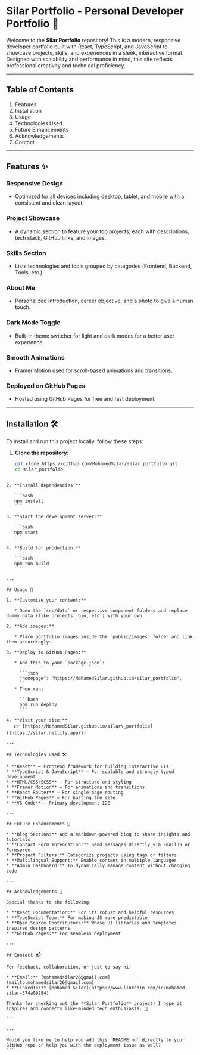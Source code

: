 # Silar Portfolio - Personal Developer Portfolio 💼  
Welcome to the **Silar Portfolio** repository! This is a modern, responsive developer portfolio built with React, TypeScript, and JavaScript to showcase projects, skills, and experiences in a sleek, interactive format. Designed with scalability and performance in mind, this site reflects professional creativity and technical proficiency.

---

## Table of Contents  
1. Features  
2. Installation  
3. Usage  
4. Technologies Used  
5. Future Enhancements  
6. Acknowledgements  
7. Contact  

---

## Features ✨  

### **Responsive Design**  
- Optimized for all devices including desktop, tablet, and mobile with a consistent and clean layout.

### **Project Showcase**  
- A dynamic section to feature your top projects, each with descriptions, tech stack, GitHub links, and images.

### **Skills Section**  
- Lists technologies and tools grouped by categories (Frontend, Backend, Tools, etc.).

### **About Me**  
- Personalized introduction, career objective, and a photo to give a human touch.

### **Dark Mode Toggle**  
- Built-in theme switcher for light and dark modes for a better user experience.

### **Smooth Animations**  
- Framer Motion used for scroll-based animations and transitions.

### **Deployed on GitHub Pages**  
- Hosted using GitHub Pages for free and fast deployment.

---

## Installation 🛠️  

To install and run this project locally, follow these steps:

1. **Clone the repository:**  
   ```bash
   git clone https://github.com/MohamedSilar/silar_portfolio.git
   cd silar_portfolio
````

2. **Install dependencies:**

   ```bash
   npm install
   ```

3. **Start the development server:**

   ```bash
   npm start
   ```

4. **Build for production:**

   ```bash
   npm run build
   ```

---

## Usage 🚀

1. **Customize your content:**

   * Open the `src/data` or respective component folders and replace dummy data (like projects, bio, etc.) with your own.

2. **Add images:**

   * Place portfolio images inside the `public/images` folder and link them accordingly.

3. **Deploy to GitHub Pages:**

   * Add this to your `package.json`:

     ```json
     "homepage": "https://MohamedSilar.github.io/silar_portfolio",
     ```
   * Then run:

     ```bash
     npm run deploy
     ```

4. **Visit your site:**
   👉 [https://MohamedSilar.github.io/silar\_portfolio]((https://silar.netlify.app/))

---

## Technologies Used 🛠️

* **React** – Frontend framework for building interactive UIs
* **TypeScript & JavaScript** – For scalable and strongly typed development
* **HTML/CSS/SCSS** – For structure and styling
* **Framer Motion** – For animations and transitions
* **React Router** – For single-page routing
* **GitHub Pages** – For hosting the site
* **VS Code** – Primary development IDE

---

## Future Enhancements 🔮

* **Blog Section:** Add a markdown-powered blog to share insights and tutorials
* **Contact Form Integration:** Send messages directly via EmailJS or Formspree
* **Project Filters:** Categorize projects using tags or filters
* **Multilingual Support:** Enable content in multiple languages
* **Admin Dashboard:** To dynamically manage content without changing code

---

## Acknowledgements 🙏

Special thanks to the following:

* **React Documentation:** For its robust and helpful resources
* **TypeScript Team:** For making JS more predictable
* **Open Source Contributors:** Whose UI libraries and templates inspired design patterns
* **GitHub Pages:** For seamless deployment

---

## Contact 📬

For feedback, collaboration, or just to say hi:

* **Email:** [mohamedsilar26@gmail.com](mailto:mohamedsilar26@gmail.com)
* **LinkedIn:** [Mohamed Silar](https://www.linkedin.com/in/mohamed-silar-374a09284)

Thanks for checking out the **Silar Portfolio** project! I hope it inspires and connects like-minded tech enthusiasts. 🚀

```

---

Would you like me to help you add this `README.md` directly to your GitHub repo or help you with the deployment issue as well?
```
